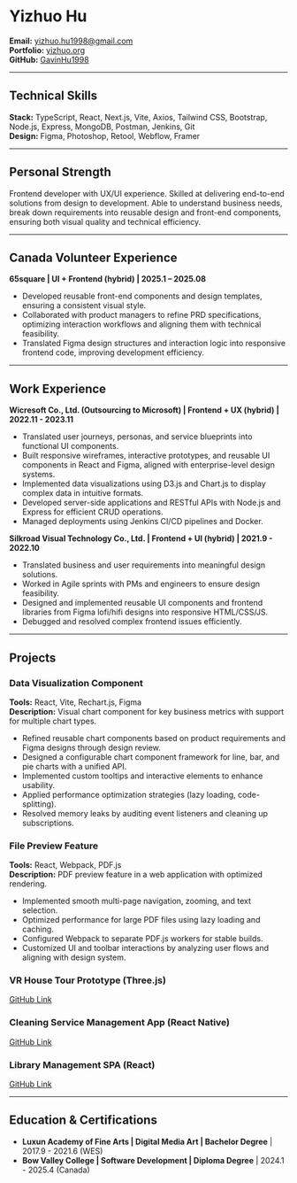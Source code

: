# Yizhuo Hu

**Email:** yizhuo.hu1998@gmail.com  
**Portfolio:** [yizhuo.org](https://yizhuo.org)  
**GitHub:** [GavinHu1998](https://github.com/GavinHu1998)  

---

## Technical Skills

**Stack:** TypeScript, React, Next.js, Vite, Axios, Tailwind CSS, Bootstrap, Node.js, Express, MongoDB, Postman, Jenkins, Git  
**Design:** Figma, Photoshop, Retool, Webflow, Framer  

---

## Personal Strength

Frontend developer with UX/UI experience. Skilled at delivering end-to-end solutions from design to development. Able to understand business needs, break down requirements into reusable design and front-end components, ensuring both visual quality and technical efficiency.

---

## Canada Volunteer Experience

**65square | UI + Frontend (hybrid) | 2025.1 – 2025.08**  
- Developed reusable front-end components and design templates, ensuring a consistent visual style.  
- Collaborated with product managers to refine PRD specifications, optimizing interaction workflows and aligning them with technical feasibility.  
- Translated Figma design structures and interaction logic into responsive frontend code, improving development efficiency.  

---

## Work Experience

**Wicresoft Co., Ltd. (Outsourcing to Microsoft) | Frontend + UX (hybrid) | 2022.11 - 2023.11**  
- Translated user journeys, personas, and service blueprints into functional UI components.  
- Built responsive wireframes, interactive prototypes, and reusable UI components in React and Figma, aligned with enterprise-level design systems.  
- Implemented data visualizations using D3.js and Chart.js to display complex data in intuitive formats.  
- Developed server-side applications and RESTful APIs with Node.js and Express for efficient CRUD operations.  
- Managed deployments using Jenkins CI/CD pipelines and Docker.

**Silkroad Visual Technology Co., Ltd. | Frontend + UI (hybrid) | 2021.9 - 2022.10**  
- Translated business and user requirements into meaningful design solutions.  
- Worked in Agile sprints with PMs and engineers to ensure design feasibility.  
- Designed and implemented reusable UI components and frontend libraries from Figma lofi/hifi designs into responsive HTML/CSS/JS.  
- Debugged and resolved complex frontend issues efficiently.  

---

## Projects

### Data Visualization Component  
**Tools:** React, Vite, Rechart.js, Figma  
**Description:** Visual chart component for key business metrics with support for multiple chart types.  
- Refined reusable chart components based on product requirements and Figma designs through design review.  
- Designed a configurable chart component framework for line, bar, and pie charts with a unified API.  
- Implemented custom tooltips and interactive elements to enhance usability.  
- Applied performance optimization strategies (lazy loading, code-splitting).  
- Resolved memory leaks by auditing event listeners and cleaning up subscriptions.  

### File Preview Feature  
**Tools:** React, Webpack, PDF.js  
**Description:** PDF preview feature in a web application with optimized rendering.  
- Implemented smooth multi-page navigation, zooming, and text selection.  
- Optimized performance for large PDF files using lazy loading and caching.  
- Configured Webpack to separate PDF.js workers for stable builds.  
- Customized UI and toolbar interactions by analyzing user flows and aligning with design system.

### VR House Tour Prototype (Three.js)  
[GitHub Link](https://github.com/GavinHu1998/Three.js-Virtual-Tour-Project.git)  

### Cleaning Service Management App (React Native)  
[GitHub Link](https://github.com/GavinHu1998/Mobile-Field-Service-Management-App-Open.git)  

### Library Management SPA (React)  
[GitHub Link](https://github.com/GavinHu1998/Book-management-frontend.git)  

---

## Education & Certifications

- **Luxun Academy of Fine Arts | Digital Media Art | Bachelor Degree** | 2017.9 - 2021.6 (WES)  
- **Bow Valley College | Software Development | Diploma Degree** | 2024.1 - 2025.4 (Canada)  
